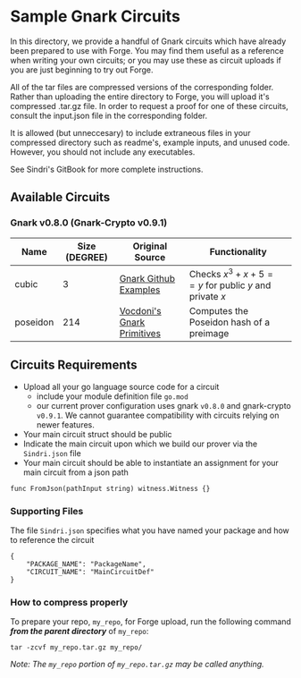 # Sample Gnark Circuits

In this directory, we provide a handful of Gnark circuits which have already been prepared to use with Forge. You may find them useful as a reference when writing your own circuits; or you may use these as circuit uploads if you are just beginning to try out Forge.

All of the tar files are compressed versions of the corresponding folder. Rather than uploading the entire directory to Forge, you will upload it's compressed .tar.gz file. In order to request a proof for one of these circuits, consult the input.json file in the corresponding folder.

It is allowed (but unneccesary) to include extraneous files in your compressed directory such as readme's, example inputs, and unused code. However, you should not include any executables.

See Sindri's GitBook for more complete instructions.

## Available Circuits

### Gnark v0.8.0 (Gnark-Crypto v0.9.1)

| Name | Size (DEGREE) | Original Source | Functionality | 
| ---- | ---- | --------------- | ------------- | 
| cubic | 3 | [Gnark Github Examples](https://github.com/Consensys/gnark/blob/master/examples/cubic/cubic.go) | Checks $x^3 + x + 5 == y$ for public $y$ and private $x$|
| poseidon | 214 | [Vocdoni's Gnark Primitives](https://github.com/vocdoni/gnark-crypto-primitives/tree/main) | Computes the Poseidon hash of a preimage  |


## Circuits Requirements
- Upload all your go language source code for a circuit
  - include your module definition file `go.mod`
  - our current prover configuration uses gnark `v0.8.0` and gnark-crypto `v0.9.1`. We cannot guarantee compatibility with circuits relying on newer features.
- Your main circuit struct should be public
- Indicate the main circuit upon which we build our prover via the `Sindri.json` file
- Your main circuit should be able to instantiate an assignment for your main circuit from a json path
```
func FromJson(pathInput string) witness.Witness {}
```

### Supporting Files
The file `Sindri.json` specifies what you have named your package and how to reference the circuit
```
{
    "PACKAGE_NAME": "PackageName",
    "CIRCUIT_NAME": "MainCircuitDef"
}
```

### How to compress properly
To prepare your repo, `my_repo`, for Forge upload, run the following command ***from the parent directory*** of `my_repo`:
```
tar -zcvf my_repo.tar.gz my_repo/
```
*Note: The `my_repo` portion of `my_repo.tar.gz` may be called anything.*

